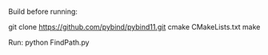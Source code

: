 Build before running:

git clone https://github.com/pybind/pybind11.git
cmake CMakeLists.txt
make

Run:
python FindPath.py